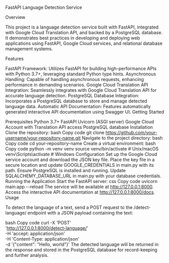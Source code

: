 FastAPI Language Detection Service

Overview

This project is a language detection service built with FastAPI, integrated with Google Cloud Translation API, and backed by a PostgreSQL database. It demonstrates best practices in developing and deploying web applications using FastAPI, Google Cloud services, and relational database management systems.

Features

FastAPI Framework: Utilizes FastAPI for building high-performance APIs with Python 3.7+, leveraging standard Python type hints.
Asynchronous Handling: Capable of handling asynchronous requests, enhancing performance in demanding scenarios.
Google Cloud Translation API Integration: Seamlessly integrates with Google Cloud Translation API for accurate language detection.
PostgreSQL Database Integration: Incorporates a PostgreSQL database to store and manage detected language data.
Automatic API Documentation: Features automatically generated interactive API documentation using Swagger UI.
Getting Started

Prerequisites
Python 3.7+
FastAPI
Uvicorn (ASGI server)
Google Cloud Account with Translation API access
PostgreSQL database
Installation
Clone the repository:
bash
Copy code
git clone https://github.com/your-username/your-repository-name.git
Navigate to the project directory:
bash
Copy code
cd your-repository-name
Create a virtual environment:
bash
Copy code
python -m venv venv
source venv/bin/activate # Unix/macOS
venv\Scripts\activate # Windows
Configuration
Set up the Google Cloud service account and download the JSON key file.
Place the key file in a secure location and update GOOGLE_CREDENTIALS in main.py with its path.
Ensure PostgreSQL is installed and running. Update SQLALCHEMY_DATABASE_URL in main.py with your database credentials.
Running the Application
Start the FastAPI server:
css
Copy code
uvicorn main:app --reload
The service will be available at http://127.0.0.1:8000.
Access the interactive API documentation at http://127.0.0.1:8000/docs.
Usage

To detect the language of a text, send a POST request to the /detect-language/ endpoint with a JSON payload containing the text:

bash
Copy code
curl -X 'POST' \
  'http://127.0.0.1:8000/detect-language/' \
  -H 'accept: application/json' \
  -H 'Content-Type: application/json' \
  -d '{"content": "Hello, world"}'
The detected language will be returned in the response and stored in the PostgreSQL database for record-keeping and further analysis.

